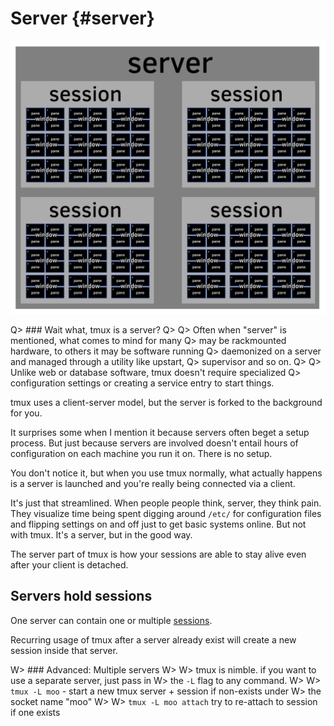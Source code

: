 # Server {#server} 

![Server](images/info/server.png)

Q> ### Wait what, tmux is a server?
Q>
Q> Often when "server" is mentioned, what comes to mind for many
Q> may be rackmounted hardware, to others it may be software running
Q> daemonized on a server and managed through a utility like upstart,
Q> supervisor and so on.
Q>
Q> Unlike web or database software, tmux doesn't require specialized
Q> configuration settings or creating a service entry to start things.

tmux uses a client-server model, but the server is forked to the 
background for you.

It surprises some when I mention it because servers often beget
a setup process. But just because servers are involved doesn't entail
hours of configuration on each machine you run it on. There is no
setup.

You don't notice it, but when you use tmux normally, what actually happens
is a server is launched and you're really being connected via a client.

It's just that streamlined. When people people think, server, they think pain.
They visualize time being spent digging around `/etc/` for configuration files
and flipping settings on and off just to get basic systems online. But not with
tmux. It's a server, but in the good way.

The server part of tmux is how your sessions are able to stay alive even
after your client is detached.

## Servers hold sessions

One server can contain one or multiple [sessions](#sessions).

Recurring usage of tmux after a server already exist will create a new
session inside that server.

W> ### Advanced: Multiple servers
W>
W> tmux is nimble. if you want to use a separate server, just pass in
W> the `-L` flag to any command.
W>
W> `tmux -L moo` - start a new tmux server + session if non-exists under
W> the socket name "moo"
W>
W> `tmux -L moo attach` try to re-attach to session if one exists

